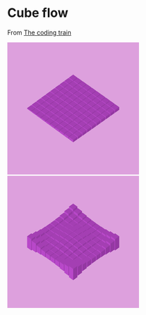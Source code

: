 # Cube flow

From [The coding train](https://www.youtube.com/watch?v=H81Tdrmz2LA)

![flow 1](cube_flow1.gif)
![flow 3](cube_flow3.gif)
